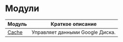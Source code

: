 # Модули

| Модуль | Краткое описание                   |
| ------ | ---------------------------------- |
| [Cache](/reference/cache.md)  | Управляет данными Google Диска. |
